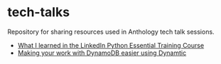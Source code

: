 # tech-talks

Repository for sharing resources used in Anthology tech talk sessions.

- [What I learned in the LinkedIn Python Essential Training Course](https://github.com/mvazan/tech-talks/tree/main/python_essentials)
- [Making your work with DynamoDB easier using Dynamtic](https://github.com/mvazan/tech-talks/tree/main/dynamtic_demo)

